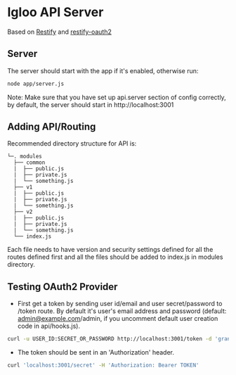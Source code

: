 
# Igloo API Server

Based on [Restify](https://github.com/mcavage/node-restify) and [restify-oauth2](https://github.com/domenic/restify-oauth2)

## Server

The server should start with the app if it's enabled, otherwise run:

```bash
node app/server.js
```

Note: Make sure that you have set up api.server section of config correctly,
by default, the server should start in http://localhost:3001

## Adding API/Routing

Recommended directory structure for API is:

```
└─. modules
  ├── common
  |  ├── public.js
  |  ├── private.js
  |  └── something.js
  ├── v1
  |  ├── public.js
  |  ├── private.js
  |  └── something.js
  ├── v2
  |  ├── public.js
  |  ├── private.js
  |  └── something.js
  └── index.js
```

Each file needs to have version and security settings defined for all the routes defined
first and all the files should be added to index.js in modules directory.

## Testing OAuth2 Provider

* First get a token by sending user id/email and user secret/password to /token route.
  By default it's user's email address and password (default: admin@example.com/admin, if you
  uncomment default user creation code in api/hooks.js).

```bash
curl -u USER_ID:SECRET_OR_PASSWORD http://localhost:3001/token -d 'grant_type=client_credentials'
```

* The token should be sent in an 'Authorization' header.

```bash
curl 'localhost:3001/secret' -H 'Authorization: Bearer TOKEN'
```